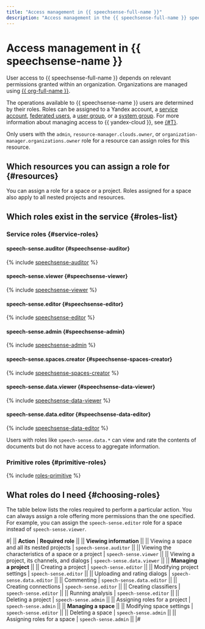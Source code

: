 ```yaml
---
title: "Access management in {{ speechsense-full-name }}"
description: "Access management in the {{ speechsense-full-name }} speech analytics service. To grant access to {{ speechsense-name }} resources, assign relevant roles from the list to the user."
---
```


# Access management in {{ speechsense-name }}

User access to {{ speechsense-full-name }} depends on relevant permissions granted within an organization. Organizations are managed using [{{ org-full-name }}](../../organization/).

The operations available to {{ speechsense-name }} users are determined by their roles. Roles can be assigned to a Yandex account, a [service account](../../iam/concepts/users/service-accounts.md), [federated users](../../iam/concepts/federations.md), a [user group](../../organization/operations/manage-groups.md), or a [system group](../../iam/concepts/access-control/system-group.md). For more information about managing access to {{ yandex-cloud }}, see [{#T}](../../iam/concepts/access-control/index.md).

Only users with the `admin`, `resource-manager.clouds.owner`, or `organization-manager.organizations.owner` role for a resource can assign roles for this resource.

## Which resources you can assign a role for {#resources}

You can assign a role for a space or a project. Roles assigned for a space also apply to all nested projects and resources.

## Which roles exist in the service {#roles-list}

### Service roles {#service-roles}

#### speech-sense.auditor {#speechsense-auditor}

{% include [speechsense-auditor](../../_roles/speech-sense/auditor.md) %}

#### speech-sense.viewer {#speechsense-viewer}

{% include [speechsense-viewer](../../_roles/speech-sense/viewer.md) %}

#### speech-sense.editor {#speechsense-editor}

{% include [speechsense-editor](../../_roles/speech-sense/editor.md) %}

#### speech-sense.admin {#speechsense-admin}

{% include [speechsense-admin](../../_roles/speech-sense/admin.md) %}

#### speech-sense.spaces.creator {#speechsense-spaces-creator}

{% include [speechsense-spaces-creator](../../_roles/speech-sense/spaces/creator.md) %}

#### speech-sense.data.viewer {#speechsense-data-viewer}

{% include [speechsense-data-viewer](../../_roles/speech-sense/data/viewer.md) %}

#### speech-sense.data.editor {#speechsense-data-editor}

{% include [speechsense-data-editor](../../_roles/speech-sense/data/editor.md) %}

Users with roles like `speech-sense.data.*` can view and rate the contents of documents but do not have access to aggregate information.

### Primitive roles {#primitive-roles}

{% include [roles-primitive](../../_includes/roles-primitive.md) %}

## What roles do I need {#choosing-roles}

The table below lists the roles required to perform a particular action. You can always assign a role offering more permissions than the one specified. For example, you can assign the `speech-sense.editor` role for a space instead of `speech-sense.viewer`.

#|
|| **Action** | **Required role** ||
|| **Viewing information** ||
|| Viewing a space and all its nested projects | `speech-sense.auditor` ||
|| Viewing the characteristics of a space or a project | `speech-sense.viewer` ||
|| Viewing a project, its channels, and dialogs | `speech-sense.data.viewer` ||
|| **Managing a project** ||
|| Creating a project | `speech-sense.editor` ||
|| Modifying project settings | `speech-sense.editor` ||
|| Uploading and rating dialogs | `speech-sense.data.editor` ||
|| Commenting | `speech-sense.data.editor` ||
|| Creating connections | `speech-sense.editor` ||
|| Creating classifiers | `speech-sense.editor` ||
|| Running analysis | `speech-sense.editor` ||
|| Deleting a project | `speech-sense.admin` ||
|| Assigning roles for a project | `speech-sense.admin` ||
|| **Managing a space** ||
|| Modifying space settings | `speech-sense.editor` ||
|| Deleting a space | `speech-sense.admin` ||
|| Assigning roles for a space | `speech-sense.admin` ||
|#
